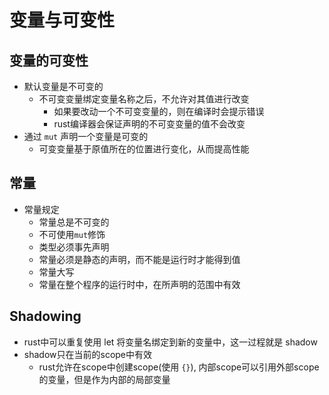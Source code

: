 # 变量与可变性


## 变量的可变性

- 默认变量是不可变的
  - 不可变变量绑定变量名称之后，不允许对其值进行改变
    - 如果要改动一个不可变变量的，则在编译时会提示错误
    - rust编译器会保证声明的不可变变量的值不会改变
- 通过 `mut` 声明一个变量是可变的
  - 可变变量基于原值所在的位置进行变化，从而提高性能

## 常量

- 常量规定
  - 常量总是不可变的
  - 不可使用`mut`修饰
  - 类型必须事先声明
  - 常量必须是静态的声明，而不能是运行时才能得到值
  - 常量大写
  - 常量在整个程序的运行时中，在所声明的范围中有效

## Shadowing

- rust中可以重复使用 let 将变量名绑定到新的变量中，这一过程就是 shadow
- shadow只在当前的scope中有效
  - rust允许在scope中创建scope(使用 `{}`), 内部scope可以引用外部scope的变量，但是作为内部的局部变量



